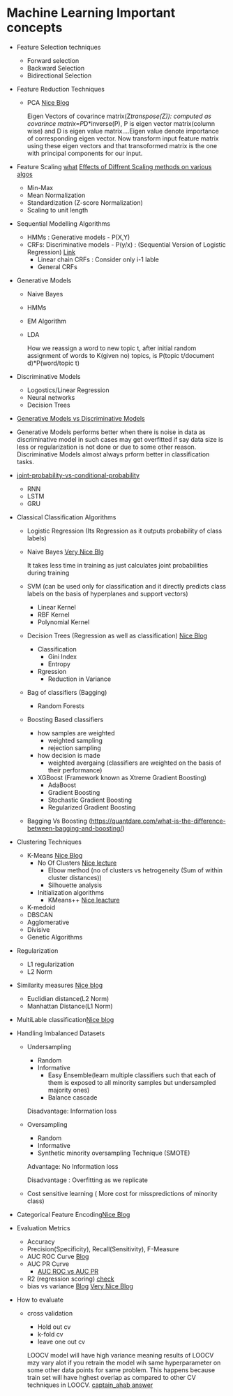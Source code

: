# Machine Learning Important concepts
- Feature Selection techniques
  - Forward selection
  - Backward Selection
  - Bidirectional Selection
- Feature Reduction Techniques
  - PCA  [Nice Blog](https://towardsdatascience.com/a-one-stop-shop-for-principal-component-analysis-5582fb7e0a9c)
    
    Eigen Vectors of covarince matrix(Z*transpose(Z)): computed as covarince matrix=P*D*inverse(P), P is eigen vector matrix(column wise) and D is eigen value matrix....Eigen value denote importance of corresponding eigen vector. Now transform input feature matrix using these eigen vectors and that transoformed matrix is the one with principal components for our input.
    
- Feature Scaling [what](https://en.wikipedia.org/wiki/Feature_scaling) [Effects of Diffrent Scaling methods on various algos](https://towardsdatascience.com/normalization-vs-standardization-quantitative-analysis-a91e8a79cebf)
  - Min-Max
  - Mean Normalization
  - Standardization (Z-score Normalization)
  - Scaling to unit length
- Sequential Modelling Algorithms
  - HMMs : Generative models - P(X,Y)
  - CRFs: Discriminative models - P(y/x) : (Sequential Version of Logistic Regression) [Link](https://blog.echen.me/2012/01/03/introduction-to-conditional-random-fields/)
    - Linear chain CRFs : Consider only i-1 lable
    - General CRFs
- Generative Models
  - Naive Bayes
  - HMMs
  - EM Algorithm
  - LDA 
    
    How we reassign a word to new topic t, after initial random assignment of words to K(given no) topics, is P(topic t/document d)*P(word/topic t)
- Discriminative Models
  - Logostics/Linear Regression
  - Neural networks
  - Decision Trees
- [Generative Models vs Discriminative Models](https://medium.com/@mlengineer/generative-and-discriminative-models-af5637a66a3)
- Generative Models performs better when there is noise in data as discriminative model in such cases may get overfitted if say data size is less or regularization is not done or due to some other reason. Discriminative Models almost always prform better in classification tasks.
- [joint-probability-vs-conditional-probability](https://medium.com/@mlengineer/joint-probability-vs-conditional-probability-fa2d47d95c4a)
  - RNN 
  - LSTM
  - GRU
- Classical Classification Algorithms
  - Logistic Regression (Its Regression as it outputs probability of class labels)
  - Naive Bayes [Very Nice Blg](https://monkeylearn.com/blog/practical-explanation-naive-bayes-classifier/)
    
    It takes less time in training as just calculates joint probabilities during training
  - SVM (can be used only for classification and it directly predicts class labels on the basis of hyperplanes and support vectors)
    - Linear Kernel
    - RBF Kernel
    - Polynomial Kernel
  - Decision Trees (Regression as well as classification) [Nice Blog](https://medium.com/@rishabhjain_22692/decision-trees-it-begins-here-93ff54ef134)
    - Classification
      - Gini Index
      - Entropy
    - Rgression 
      - Reduction in Variance
  - Bag of classifiers (Bagging)
    - Random Forests
  - Boosting Based classifiers
    - how samples are weighted
      - weighted sampling
      - rejection sampling
    - how decision is made 
      - weighted avergaing (classifiers are weighted on the basis of their performance)
    - XGBoost (Framework known as Xtreme Gradient Boosting)
      - AdaBoost
      - Gradient Boosting
      - Stochastic Gradient Boosting
      - Regularized Gradient Boosting
  - Bagging Vs Boosting (https://quantdare.com/what-is-the-difference-between-bagging-and-boosting/)
 - Clustering Techniques
   - K-Means [Nice Blog](https://towardsdatascience.com/k-means-clustering-algorithm-applications-evaluation-methods-and-drawbacks-aa03e644b48a)
     - No Of Clusters [Nice lecture](https://www.coursera.org/lecture/ml-clustering-and-retrieval/assessing-the-quality-and-choosing-the-number-of-clusters-JVWne)
        - Elbow method (no of clusters vs hetrogeneity (Sum of within cluster distances))
        - Silhouette analysis
     - Initialization algorithms
        - KMeans++ [Nice leacture](https://www.coursera.org/lecture/ml-clustering-and-retrieval/smart-initialization-via-k-means-T9ZaG)
   - K-medoid
   - DBSCAN
   - Agglomerative
   - Divisive
   - Genetic Algorithms
- Regularization
  - L1 regularization
  - L2 Norm
- Similarity measures [Nice blog](https://www.kaggle.com/residentmario/l1-norms-versus-l2-norms)
  - Euclidian distance(L2 Norm)
  - Manhattan Distance(L1 Norm)
- MultiLable classification[Nice blog](https://towardsdatascience.com/journey-to-the-center-of-multi-label-classification-384c40229bff)
- Handling Imbalanced Datasets
  - Undersampling
    - Random
    - Informative
      - Easy Ensemble(learn multiple classifiers such that each of them is exposed to all minority samples but undersampled majority ones)
      - Balance cascade
    
    Disadvantage: Information loss
  - Oversampling
    - Random
    - Informative
    - Synthetic minority oversampling Technique (SMOTE)
    
    Advantage: No Information loss
    
    Disadvantage : Overfitting as we replicate
  - Cost sensitive learning ( More cost for misspredictions of minority class)
- Categorical Feature Encoding[Nice Blog](https://towardsdatascience.com/all-about-categorical-variable-encoding-305f3361fd02)
- Evaluation Metrics
  - Accuracy
  - Precision(Specificity), Recall(Sensitivity), F-Measure
  - AUC ROC Curve [Blog](https://towardsdatascience.com/understanding-auc-roc-curve-68b2303cc9c5)
  - AUC PR Curve
    - [AUC ROC vs AUC PR](http://www.chioka.in/differences-between-roc-auc-and-pr-auc/)
  - R2 (regression scoring) [check](https://scikit-learn.org/stable/modules/model_evaluation.html#r2-score)
  - bias vs variance [Blog](https://towardsdatascience.com/understanding-the-bias-variance-tradeoff-165e6942b229) [Very Nice Blog](https://towardsdatascience.com/two-important-machine-learning-concepts-to-improve-every-model-62fd058916b)
- How to evaluate
  - cross validation
    - Hold out cv
    - k-fold cv
    - leave one out cv
    
    LOOCV model will have high variance meaning results of LOOCV mzy vary alot if you retrain the model wih same hyperparameter on some other data points for same problem. This happens because train set will have hghest overlap as compared to other CV techniques in LOOCV. [captain_ahab answer](https://stats.stackexchange.com/a/244112/129463)
